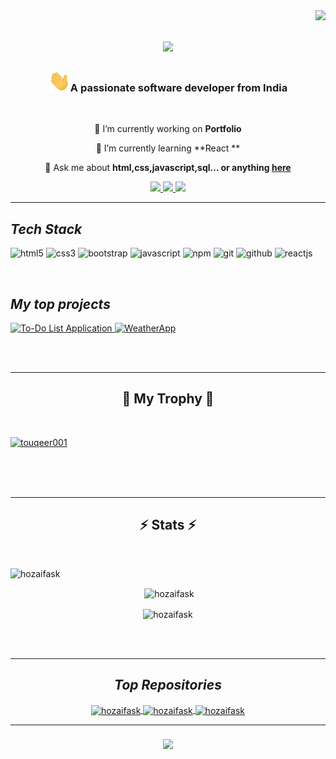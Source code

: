 
<img align="right" src="https://visitor-badge.laobi.icu/badge?page_id=hozaifask.hozaifask" />

<h1 align="center">
    <img src="https://readme-typing-svg.herokuapp.com/?font=Righteous&size=35&center=true&vCenter=true&width=500&height=70&duration=4000&lines=Hi+There!+👋;+I'm+Hozaifa+Shaikh!;" />
</h1>


<h3 align="center">  <img src="https://raw.githubusercontent.com/ABSphreak/ABSphreak/master/gifs/Hi.gif" width="35">A passionate software developer from India</h3>

<br/>

<div align="center"> 
 
🔭 I’m currently working on **Portfolio**
 
 🌱 I’m currently learning **React **

 💬 Ask me about **html,css,javascript,sql... or anything [here]((https://github.com/hozaifask)/issues)**


 </div>
 
<div align="center"> 
  <a href="mailto:hozaifask463@gmail.com">
    <img src="https://img.shields.io/badge/Gmail-333333?style=for-the-badge&logo=gmail&logoColor=red" />
  </a>
  <a href="https://www.linkedin.com/in/hozaifa-shaikh/" target="_blank">
    <img src="https://img.shields.io/badge/LinkedIn-0077B5?style=for-the-badge&logo=linkedin&logoColor=white" target="_blank" />
  </a>
    <a>
         <a href="https://drive.google.com/file/d/10-f2raj49n3oSOa9c1y2Yh4Ata4cTSZU/view?usp=sharing" target="_blank">
    <img src="https://img.shields.io/badge/Resume-0077B5?style=for-the-badge&logo=Resume&logoColor=white" target="_blank" />
    </a>
    
</div>

 <hr/>
 
<h2><i>Tech Stack</i></h2>

<p>
    <img src="https://img.shields.io/badge/HTML5-E34F26?style=for-the-badge&logo=html5&logoColor=white" alt="html5" />
    <img src="https://img.shields.io/badge/CSS3-1572B6?style=for-the-badge&logo=css3&logoColor=white" alt="css3" />
    <img src="https://img.shields.io/badge/Bootstrap-563D7C?style=for-the-badge&logo=bootstrap&logoColor=white" alt="bootstrap" />
    <img src="https://img.shields.io/badge/JavaScript-323330?style=for-the-badge&logo=javascript&logoColor=F7DF1E" alt="javascript" />
    <img src="https://img.shields.io/badge/npm-CB3837?style=for-the-badge&logo=npm&logoColor=white" alt="npm" />
    <img src="https://img.shields.io/badge/Git-f44d27?style=for-the-badge&logo=git&logoColor=white" alt="git" />
    <img src="https://img.shields.io/badge/GitHub-100000?style=for-the-badge&logo=github&logoColor=white" alt="github" />
    <img src="https://img.shields.io/badge/React-20232A?style=for-the-badge&logo=react&logoColor=61DAFB" alt="reactjs" />

</p>
<br>
<!-----------------------------------Projet-------------------------------------->
<h2><i>My top projects</i></h2>
<p align="left">
    <a href="https://github.com/hozaifask/to-do-list" target="blank">
        <img src="https://github.com/hozaifask/hozaifask/assets/139784567/2bba1b78-5227-4cb8-827d-2e4475291655" alt="To-Do List Application" />
    </a>
    <a href="https://github.com/hozaifask/weatherapp" target="blank">
        <img src="https://github.com/hozaifask/hozaifask/assets/139784567/2955d420-5837-497f-b890-f759bb37e8cd" alt="WeatherApp" />
    </a>
    
   </p>
<br>





<br/>
<hr/>

<div align="center">
  <h2>🐍 My Trophy 🐍</h2>
  <br>
<p align="left"> <a href="https://github.com/ryo-ma/github-profile-trophy"><img src="https://github-profile-trophy.vercel.app/?username=touqeer001" alt="touqeer001" /></a> </p>
  
  <br/><br/><br/>
<hr/>
<h2 align="center">⚡ Stats ⚡</h2>
<br>
<div align=center>
 <p><img align="left" src="https://github-readme-stats.vercel.app/api/top-langs?username=hozaifask&show_icons=true&locale=en&layout=compact"&theme=dark  alt="hozaifask"/></p>
  <br/>
  <p>&nbsp;<img align="center" src="https://github-readme-stats.vercel.app/api?username=hozaifask&show_icons=true&locale=en" alt="hozaifask" /></p>

<p><img align="center" src="https://github-readme-streak-stats.herokuapp.com/?user=hozaifask&" alt="hozaifask" border_radius=0&theme=dark/></p>
</div>

<br/><br/>
<hr/>
<!----------------------------------- Top Repository Section ------------------------------------>

<h2><i>Top Repositories</i></h2>


<p>
    <a href="https://github.com/hozaifask/OIBSIP.git">
        <img align="center" src="https://github-readme-stats.vercel.app/api/pin/?username=hozaifask&repo=OIBSIP&locale=en&border_radius=0&theme=dark" alt="hozaifask" />
    </a>
    <a href="https://github.com/hozaifask/to-do-list.git">
        <img align="center" src="https://github-readme-stats.vercel.app/api/pin/?
username=hozaifask&repo=to-do-list&locale=en&border_radius=0&theme=dark" alt="hozaifask" />
    </a>
<a href="https://github.com/hozaifask/weatherapp.git">
        <img align="center" src="https://github-readme-stats.vercel.app/api/pin/?username=hozaifask&repo=weatherapp&locale=en&border_radius=0&theme=dark" alt="hozaifask" />
    </a>
    
    
    
    
    
</p>
<hr/>

<h3 align="center">
    <img src="https://readme-typing-svg.herokuapp.com/?font=Righteous&size=25&center=true&vCenter=true&width=500&height=70&duration=4000&lines=Thanks+for+visiting!+✌️;+Shoot+me+a+message+on+Linkedin!;I'm+always+down+to+collab+:)">
</h3>

<br/>
